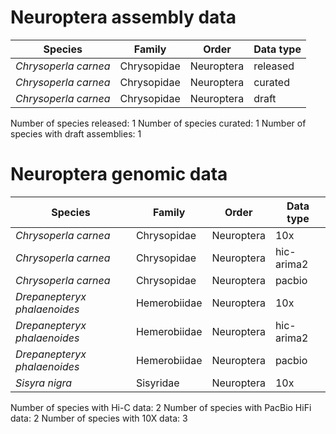 # Neuroptera assembly data

| Species | Family | Order | Data type |
| -- | --- | --- | --- |
| *Chrysoperla carnea* | Chrysopidae | Neuroptera | released |
| *Chrysoperla carnea* | Chrysopidae | Neuroptera | curated |
| *Chrysoperla carnea* | Chrysopidae | Neuroptera | draft |

Number of species released: 1
Number of species curated: 1
Number of species with draft assemblies: 1

# Neuroptera genomic data

| Species | Family | Order | Data type |
| -- | --- | --- | --- |
| *Chrysoperla carnea* | Chrysopidae | Neuroptera | 10x |
| *Chrysoperla carnea* | Chrysopidae | Neuroptera | hic-arima2 |
| *Chrysoperla carnea* | Chrysopidae | Neuroptera | pacbio |
| *Drepanepteryx phalaenoides* | Hemerobiidae | Neuroptera | 10x |
| *Drepanepteryx phalaenoides* | Hemerobiidae | Neuroptera | hic-arima2 |
| *Drepanepteryx phalaenoides* | Hemerobiidae | Neuroptera | pacbio |
| *Sisyra nigra* | Sisyridae | Neuroptera | 10x |

Number of species with Hi-C data: 2
Number of species with PacBio HiFi data: 2
Number of species with 10X data: 3
